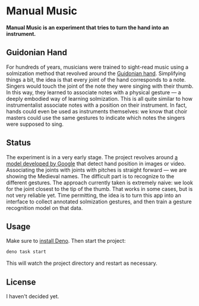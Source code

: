 # Manual Music

**Manual Music is an experiment that tries to turn the hand into an
instrument.**

## Guidonian Hand

For hundreds of years, musicians were trained to sight-read music using a
solmization method that revolved around the
[Guidonian hand](https://en.wikipedia.org/wiki/Guidonian_hand). Simplifying
things a bit, the idea is that every joint of the hand corresponds to a note.
Singers would touch the joint of the note they were singing with their thumb. In
this way, they learned to associate notes with a physical gesture — a deeply
embodied way of learning solmization. This is all quite similar to how
instrumentalist associate notes with a position on their instrument. In fact,
hands could even be used as instruments themselves: we know that choir masters
could use the same gestures to indicate which notes the singers were supposed to
sing.

## Status

The experiment is in a very early stage. The project revolves around
[a model developed by Google](https://ai.google.dev/edge/mediapipe/solutions/vision/hand_landmarker)
that detect hand position in images or video. Associating the joints with joints
with pitches is straight forward — we are showing the Medieval names. The
difficult part is to recognize to the different gestures. The approach currently
taken is extremely naive: we look for the joint closest to the tip of the thumb.
That works in some cases, but is not very reliable yet. Time permitting, the
idea is to turn this app into an interface to collect annotated solmization
gestures, and then train a gesture recognition model on that data.

## Usage

Make sure to
[install Deno](https://deno.land/manual/getting_started/installation). Then
start the project:

```sh
deno task start
```

This will watch the project directory and restart as necessary.

## License

I haven't decided yet.
